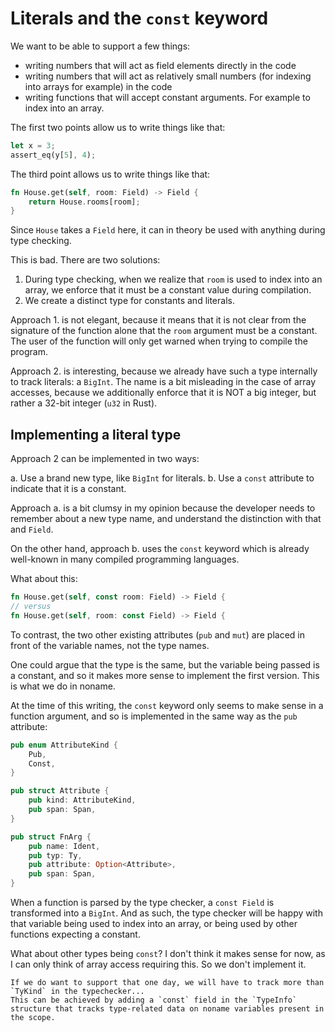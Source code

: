 # Literals and the `const` keyword

We want to be able to support a few things:

* writing numbers that will act as field elements directly in the code
* writing numbers that will act as relatively small numbers (for indexing into arrays for example) in the code
* writing functions that will accept constant arguments. For example to index into an array.

The first two points allow us to write things like that:

```rust
let x = 3;
assert_eq(y[5], 4);
```

The third point allows us to write things like that:

```rust
fn House.get(self, room: Field) -> Field {
    return House.rooms[room];
}
```

Since `House` takes a `Field` here, it can in theory be used with anything during type checking.

This is bad. There are two solutions:

1. During type checking, when we realize that `room` is used to index into an array, we enforce that it must be a constant value during compilation.
2. We create a distinct type for constants and literals.

Approach 1. is not elegant, because it means that it is not clear from the signature of the function alone that the `room` argument must be a constant.
The user of the function will only get warned when trying to compile the program.

Approach 2. is interesting, because we already have such a type internally to track literals: a `BigInt`.
The name is a bit misleading in the case of array accesses, because we additionally enforce that it is NOT a big integer, but rather a 32-bit integer (`u32` in Rust).

## Implementing a literal type

Approach 2 can be implemented in two ways:

a. Use a brand new type, like `BigInt` for literals.
b. Use a `const` attribute to indicate that it is a constant.

Approach a. is a bit clumsy in my opinion because the developer needs to remember about a new type name, and understand the distinction with that and `Field`.

On the other hand, approach b. uses the `const` keyword which is already well-known in many compiled programming languages.

What about this:

```rust
fn House.get(self, const room: Field) -> Field {
// versus
fn House.get(self, room: const Field) -> Field {
```

To contrast, the two other existing attributes (`pub` and `mut`) are placed in front of the variable names, not the type names.

One could argue that the type is the same, but the variable being passed is a constant, and so it makes more sense to implement the first version.
This is what we do in noname.

At the time of this writing, the `const` keyword only seems to make sense in a function argument, and so is implemented in the same way as the `pub` attribute:

```rust
pub enum AttributeKind {
    Pub,
    Const,
}

pub struct Attribute {
    pub kind: AttributeKind,
    pub span: Span,
}

pub struct FnArg {
    pub name: Ident,
    pub typ: Ty,
    pub attribute: Option<Attribute>,
    pub span: Span,
}
```

When a function is parsed by the type checker, a `const Field` is transformed into a `BigInt`.
And as such, the type checker will be happy with that variable being used to index into an array, or being used by other functions expecting a constant.

What about other types being `const`? 
I don't think it makes sense for now, as I can only think of array access requiring this.
So we don't implement it.

```admonish
If we do want to support that one day, we will have to track more than `TyKind` in the typechecker...
This can be achieved by adding a `const` field in the `TypeInfo` structure that tracks type-related data on noname variables present in the scope.
```
